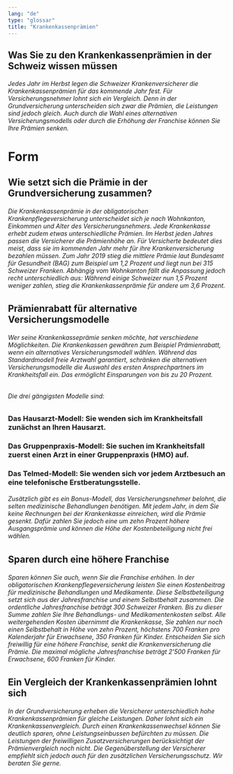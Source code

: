 ```yaml
---
lang: "de"
type: "glossar"
title: "Krankenkassenprämien"
---
```


## Was Sie zu den Krankenkassenprämien in der Schweiz wissen müssen

###### Jedes Jahr im Herbst legen die Schweizer Krankenversicherer die Krankenkassenprämien für das kommende Jahr fest. Für Versicherungsnehmer lohnt sich ein Vergleich. Denn in der Grundversicherung unterscheiden sich zwar die Prämien, die Leistungen sind jedoch gleich. Auch durch die Wahl eines alternativen Versicherungsmodells oder durch die Erhöhung der Franchise können Sie Ihre Prämien senken.

# Form

## Wie setzt sich die Prämie in der Grundversicherung zusammen?

###### Die Krankenkassenprämie in der obligatorischen Krankenpflegeversicherung unterscheidet sich je nach Wohnkanton, Einkommen und Alter des Versicherungsnehmers. Jede Krankenkasse erhebt zudem etwas unterschiedliche Prämien. Im Herbst jeden Jahres passen die Versicherer die Prämienhöhe an. Für Versicherte bedeutet dies meist, dass sie im kommenden Jahr mehr für ihre Krankenversicherung bezahlen müssen. Zum Jahr 2019 stieg die mittlere Prämie laut Bundesamt für Gesundheit (BAG) zum Beispiel um 1,2 Prozent und liegt nun bei 315 Schweizer Franken. Abhängig vom Wohnkanton fällt die Anpassung jedoch recht unterschiedlich aus: Während einige Schweizer nun 1,5 Prozent weniger zahlen, stieg die Krankenkassenprämie für andere um 3,6 Prozent.

## Prämienrabatt für alternative Versicherungsmodelle

###### Wer seine Krankenkasseprämie senken möchte, hat verschiedene Möglichkeiten. Die Krankenkassen gewähren zum Beispiel Prämienrabatt, wenn ein alternatives Versicherungsmodell wählen. Während das Standardmodell freie Arztwahl garantiert, schränken die alternativen Versicherungsmodelle die Auswahl des ersten Ansprechpartners im Krankheitsfall ein. Das ermöglicht Einsparungen von bis zu 20 Prozent.

###### Die drei gängigsten Modelle sind:

### Das Hausarzt-Modell: Sie wenden sich im Krankheitsfall zunächst an Ihren Hausarzt.

### Das Gruppenpraxis-Modell: Sie suchen im Krankheitsfall zuerst einen Arzt in einer Gruppenpraxis (HMO) auf.

### Das Telmed-Modell: Sie wenden sich vor jedem Arztbesuch an eine telefonische Erstberatungsstelle.

###### Zusätzlich gibt es ein Bonus-Modell, das Versicherungsnehmer belohnt, die selten medizinische Behandlungen benötigen. Mit jedem Jahr, in dem Sie keine Rechnungen bei der Krankenkasse einreichen, wird die Prämie gesenkt. Dafür zahlen Sie jedoch eine um zehn Prozent höhere Ausgangsprämie und können die Höhe der Kostenbeteiligung nicht frei wählen.

## Sparen durch eine höhere Franchise

###### Sparen können Sie auch, wenn Sie die Franchise erhöhen. In der obligatorischen Krankenpflegeversicherung leisten Sie einen Kostenbeitrag für medizinische Behandlungen und Medikamente. Diese Selbstbeteiligung setzt sich aus der Jahresfranchise und einem Selbstbehalt zusammen. Die ordentliche Jahresfranchise beträgt 300 Schweizer Franken. Bis zu dieser Summe zahlen Sie Ihre Behandlungs- und Medikamentenkosten selbst. Alle weitergehenden Kosten übernimmt die Krankenkasse, Sie zahlen nur noch einen Selbstbehalt in Höhe von zehn Prozent, höchstens 700 Franken pro Kalenderjahr für Erwachsene, 350 Franken für Kinder. Entscheiden Sie sich freiwillig für eine höhere Franchise, senkt die Krankenversicherung die Prämie. Die maximal mögliche Jahresfranchise beträgt 2'500 Franken für Erwachsene, 600 Franken für Kinder.

## Ein Vergleich der Krankenkassenprämien lohnt sich

###### In der Grundversicherung erheben die Versicherer unterschiedlich hohe Krankenkassenprämien für gleiche Leistungen. Daher lohnt sich ein Krankenkassenvergleich. Durch einen Krankenkassenwechsel können Sie deutlich sparen, ohne Leistungseinbussen befürchten zu müssen. Die Leistungen der freiwilligen Zusatzversicherungen berücksichtigt der Prämienvergleich noch nicht. Die Gegenüberstellung der Versicherer empfiehlt sich jedoch auch für den zusätzlichen Versicherungsschutz. Wir beraten Sie gerne.
